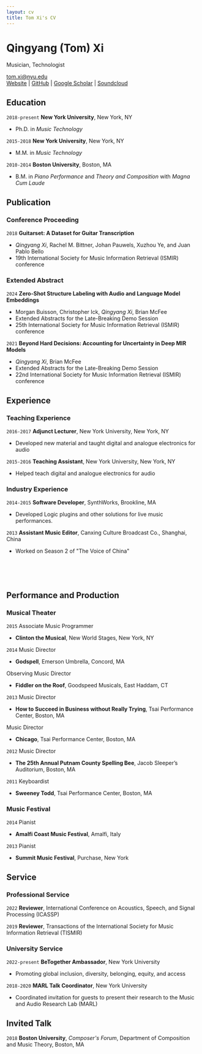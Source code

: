 ```yaml
---
layout: cv
title: Tom Xi's CV
---
```

# Qingyang (Tom) Xi
Musician, Technologist

<div id="webaddress">
    <a href="mailto: tom.xi@nyu.edu">tom.xi@nyu.edu</a><br/>
    <a href="https://tomxi.weebly.com/">Website</a> |
    <a href="https://github.com/tomxi/">GitHub</a> |
    <a href="https://scholar.google.com/citations?user=uWxe6-AAAAAJ">Google Scholar</a> |
    <a href="https://soundcloud.com/tom-xi">Soundcloud</a>
</div>

## Education
`2018-present`
__New York University__, New York, NY
- Ph.D. in *Music Technology*

`2015-2018`
__New York University__, New York, NY
- M.M. in *Music Technology*

`2010-2014`
__Boston University__, Boston, MA
- B.M. in *Piano Performance* and *Theory and Composition* with *Magna Cum Laude*

## Publication
### Conference Proceeding
`2018`
__Guitarset: A Dataset for Guitar Transcription__
- _Qingyang Xi_, Rachel M. Bittner, Johan Pauwels, Xuzhou Ye, and Juan Pablo Bello
- 19th International Society for Music Information Retrieval (ISMIR) conference

### Extended Abstract
`2024`
__Zero-Shot Structure Labeling with Audio and Language Model Embeddings__
- Morgan Buisson, Christopher Ick, _Qingyang Xi_, Brian McFee
- Extended Abstracts for the Late-Breaking Demo Session
- 25th International Society for Music Information Retrieval (ISMIR) conference

`2021`
__Beyond Hard Decisions: Accounting for Uncertainty in Deep MIR Models​__
- _Qingyang Xi_, Brian McFee
- Extended Abstracts for the Late-Breaking Demo Session
- 22nd International Society for Music Information Retrieval (ISMIR) conference

## Experience
### Teaching Experience
`2016-2017`
__Adjunct Lecturer__, New York University, New York, NY
- Developed new material and taught digital and analogue electronics for audio

`2015-2016`
__Teaching Assistant__, New York University, New York, NY
- Helped teach digital and analogue electronics for audio

### Industry Experience
`2014-2015`
__Software Developer__, SynthWorks, Brookline, MA
- Developed Logic plugins and other solutions for live music performances.

`2013`
__Assistant Music Editor__, Canxing Culture Broadcast Co., Shanghai, China
- Worked on Season 2 of "The Voice of China"

\
&nbsp;
\
&nbsp;

## Performance and Production
### Musical Theater
`2015`
Associate Music Programmer
- __Clinton the Musical__, New World Stages, New York, NY

`2014`
Music Director
- __Godspell__, Emerson Umbrella, Concord, MA

Observing Music Director
- __Fiddler on the Roof__, Goodspeed Musicals, East Haddam, CT

`2013`
Music Director
- __How to Succeed in Business without Really Trying__, Tsai Performance Center, Boston, MA

Music Director
- __Chicago__, Tsai Performance Center, Boston, MA

`2012`
Music Director
- __The 25th Annual Putnam County Spelling Bee__, Jacob Sleeper’s Auditorium, Boston, MA

`2011`
Keyboardist
- __Sweeney Todd__, Tsai Performance Center, Boston, MA
<!-- <div style="page-break-after: always;"></div> -->

### Music Festival
`2014`
Pianist
- __Amalfi Coast Music Festival__, Amalfi, Italy

`2013`
Pianist
- __Summit Music Festival__, Purchase, New York

## Service
### Professional Service
`2022`
__Reviewer__, International Conference on Acoustics, Speech, and Signal Processing (ICASSP)

`2019`
__Reviewer__, Transactions of the International Society for Music Information Retrieval (TISMIR)

### University Service
`2022-present`
__BeTogether Ambassador__, New York University
- Promoting global inclusion, diversity, belonging, equity, and access

`2018-2020`
__MARL Talk Coordinator__, New York University
- Coordinated invitation for guests to present their research to the Music and Audio Research Lab (MARL)

## Invited Talk
`2018`
__Boston University__, *Composer's Forum*, Department of Composition and Music Theory, Boston, MA

